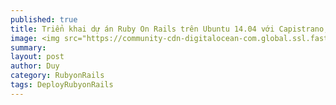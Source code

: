 ```yaml
---
published: true
title: Triển khai dự án Ruby On Rails trên Ubuntu 14.04 với Capistrano, Nginx & Passenger (Deploy Ruby on Rails on Ubuntu 14.04 with Capistrano, Nginx & Passenger)
image: <img src="https://community-cdn-digitalocean-com.global.ssl.fastly.net/assets/tutorials/images/large/Rails_App_with_Passenger-twitter.png?1426699742" alt="deploy rails app"><br><br>
summary:
layout: post
author: Duy
category: RubyonRails
tags: DeployRubyonRails
---
```

